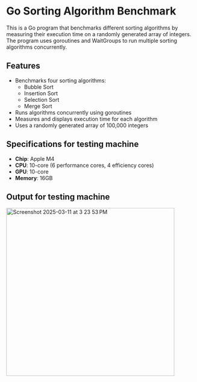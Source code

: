 # Go Sorting Algorithm Benchmark

This is a Go program that benchmarks different sorting algorithms by measuring their execution time on a randomly generated array of integers. The program uses goroutines and WaitGroups to run multiple sorting algorithms concurrently.

## Features

- Benchmarks four sorting algorithms:
  - Bubble Sort
  - Insertion Sort
  - Selection Sort
  - Merge Sort
- Runs algorithms concurrently using goroutines
- Measures and displays execution time for each algorithm
- Uses a randomly generated array of 100,000 integers

## Specifications for testing machine

- **Chip**: Apple M4  
- **CPU**: 10-core (6 performance cores, 4 efficiency cores)  
- **GPU**: 10-core  
- **Memory**: 16GB

## Output for testing machine
<img width="446" alt="Screenshot 2025-03-11 at 3 23 53 PM" src="https://github.com/user-attachments/assets/07dba027-97bb-44d1-a06e-5497e3eba187" />
